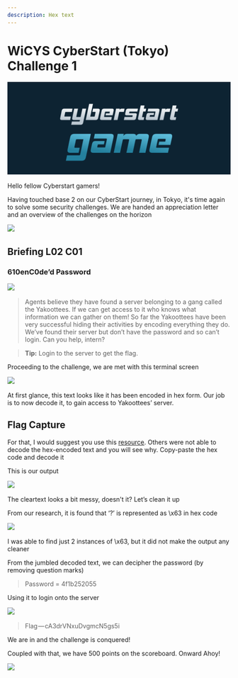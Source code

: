 ```yaml
---
description: Hex text
---
```


# WiCYS CyberStart (Tokyo) Challenge 1

![](../../.gitbook/assets/CS.png)

Hello fellow Cyberstart gamers!

Having touched base 2 on our CyberStart journey, in Tokyo, it's time again to solve some security challenges. We are handed an appreciation letter and an overview of the challenges on the horizon

&#x20;                                                      ![](https://cdn-images-1.medium.com/max/1000/1\*3mPeR74izswagoOtEnfvwQ.jpeg)

## Briefing L02 C01

### 610enC0de’d Password

&#x20;                                                       ![](https://cdn-images-1.medium.com/max/1000/1\*4gbBA7QXcRUuLe8Zo-CAXQ.jpeg)

> Agents believe they have found a server belonging to a gang called the Yakoottees. If we can get access to it who knows what information we can gather on them! So far the Yakoottees have been very successful hiding their activities by encoding everything they do. We’ve found their server but don’t have the password and so can’t login. Can you help, intern?

> **Tip:** Login to the server to get the flag.

Proceeding to the challenge, we are met with this terminal screen

&#x20;                                                   ![](https://cdn-images-1.medium.com/max/1000/1\*MzoSoJq4yfokBYQ-SjZBxg.jpeg)

At first glance, this text looks like it has been encoded in hex form. Our job is to now decode it, to gain access to Yakoottees’ server.

## Flag Capture

For that, I would suggest you use this [resource](https://string-functions.com/hex-string.aspx). Others were not able to decode the hex-encoded text and you will see why. Copy-paste the hex code and decode it

This is our output

&#x20;                                                     ![](https://cdn-images-1.medium.com/max/1000/1\*NwfC9YbtsdOuHd3dSwMsTQ.jpeg)

The cleartext looks a bit messy, doesn't it? Let’s clean it up

From our research, it is found that ‘?’ is represented as \x63 in hex code

&#x20;                                                      ![](https://cdn-images-1.medium.com/max/1000/1\*\_cQvy5c1w6D8\_BaHlj7CiQ.jpeg)

I was able to find just 2 instances of \x63, but it did not make the output any cleaner

From the jumbled decoded text, we can decipher the password (by removing question marks)

> Password = 4f1b252055

Using it to login onto the server

&#x20;                                                         ![](https://cdn-images-1.medium.com/max/1000/1\*3U3m0eUb5gaJIe4nKLxEpg.jpeg)

> Flag — cA3drVNxuDvgmcN5gs5i

We are in and the challenge is conquered!

Coupled with that, we have 500 points on the scoreboard. Onward Ahoy!

&#x20;                                                           ![](https://cdn-images-1.medium.com/max/1000/1\*rzV4898WyqgWaS26N2iPZQ.jpeg)

